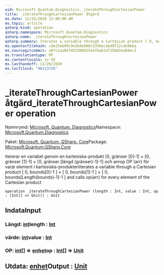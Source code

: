 ```yaml
---
uid: Microsoft.Quantum.Diagnostics._iterateThroughCartesianPower
title: _iterateThroughCartesianPower åtgärd
ms.date: 11/25/2020 12:00:00 AM
ms.topic: article
qsharp.kind: operation
qsharp.namespace: Microsoft.Quantum.Diagnostics
qsharp.name: _iterateThroughCartesianPower
qsharp.summary: Iterates a variable through a Cartesian product [ 0, bounds[0]-1 ] × [ 0, bounds[1]-1 ] × [ 0, bounds[Length(bounds)-1]-1 ] and calls op(arr) for every element of the Cartesian product
ms.openlocfilehash: cde25eb99c9e1bde080c5356ecabd9f12cde9bba
ms.sourcegitcommit: a87c1aa8e7453360025e47ba614f25b02ea84ec3
ms.translationtype: MT
ms.contentlocale: sv-SE
ms.lasthandoff: 11/26/2020
ms.locfileid: "96213726"
---
```

# <a name="_iteratethroughcartesianpower-operation"></a><span data-ttu-id="16294-102">_iterateThroughCartesianPower åtgärd</span><span class="sxs-lookup"><span data-stu-id="16294-102">_iterateThroughCartesianPower operation</span></span>

<span data-ttu-id="16294-103">Namnrymd: [Microsoft. Quantum. Diagnostics](xref:Microsoft.Quantum.Diagnostics)</span><span class="sxs-lookup"><span data-stu-id="16294-103">Namespace: [Microsoft.Quantum.Diagnostics](xref:Microsoft.Quantum.Diagnostics)</span></span>

<span data-ttu-id="16294-104">Paket: [Microsoft. Quantum. QSharp. Core](https://nuget.org/packages/Microsoft.Quantum.QSharp.Core)</span><span class="sxs-lookup"><span data-stu-id="16294-104">Package: [Microsoft.Quantum.QSharp.Core](https://nuget.org/packages/Microsoft.Quantum.QSharp.Core)</span></span>


<span data-ttu-id="16294-105">Itererar en variabel genom en kartesiska-produkt [0, gränser [0]-1] × [0, gränser [1]-1] × [0, gränser [längd (gränser)-1]-1] och anrop OP (arr) för varje element i kartesiska-produkten</span><span class="sxs-lookup"><span data-stu-id="16294-105">Iterates a variable through a Cartesian product [ 0, bounds[0]-1 ] × [ 0, bounds[1]-1 ] × [ 0, bounds[Length(bounds)-1]-1 ] and calls op(arr) for every element of the Cartesian product</span></span>

```qsharp
operation _iterateThroughCartesianPower (length : Int, value : Int, op : (Int[] => Unit)) : Unit
```


## <a name="input"></a><span data-ttu-id="16294-106">Indata</span><span class="sxs-lookup"><span data-stu-id="16294-106">Input</span></span>

### <a name="length--int"></a><span data-ttu-id="16294-107">Längd: [int](xref:microsoft.quantum.lang-ref.int)</span><span class="sxs-lookup"><span data-stu-id="16294-107">length : [Int](xref:microsoft.quantum.lang-ref.int)</span></span>




### <a name="value--int"></a><span data-ttu-id="16294-108">värde: [int](xref:microsoft.quantum.lang-ref.int)</span><span class="sxs-lookup"><span data-stu-id="16294-108">value : [Int](xref:microsoft.quantum.lang-ref.int)</span></span>




### <a name="op--int--unit"></a><span data-ttu-id="16294-109">OP: [int](xref:microsoft.quantum.lang-ref.int)[] => [enhet](xref:microsoft.quantum.lang-ref.unit)</span><span class="sxs-lookup"><span data-stu-id="16294-109">op : [Int](xref:microsoft.quantum.lang-ref.int)[] => [Unit](xref:microsoft.quantum.lang-ref.unit)</span></span> 





## <a name="output--unit"></a><span data-ttu-id="16294-110">Utdata: [enhet](xref:microsoft.quantum.lang-ref.unit)</span><span class="sxs-lookup"><span data-stu-id="16294-110">Output : [Unit](xref:microsoft.quantum.lang-ref.unit)</span></span>

